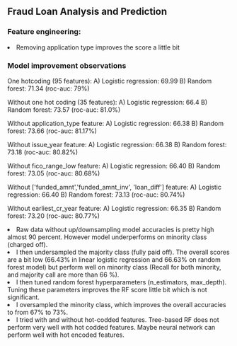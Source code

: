 ## Fraud Loan Analysis and Prediction

### Feature engineering:
<li> Removing application type improves the score a little bit

### Model improvement observations
One hotcoding (95 features):
                A) Logistic regression: 69.99
                B) Random forest: 71.34 (roc-auc: 79%)
                
Without one hot coding (35 features):
                A) Logistic regression: 66.4
                B) Random forest: 73.57 (roc-auc: 81.0%)
                
Without application_type feature:
                A) Logistic regression: 66.38
                B) Random forest: 73.66 (roc-auc: 81.17%)

Without issue_year feature:
                A) Logistic regression: 66.38
                B) Random forest: 73.18 (roc-auc: 80.82%)

Without fico_range_low feature:
                A) Logistic regression: 66.40
                B) Random forest: 73.05 (roc-auc: 80.68%)
                
Without ['funded_amnt','funded_amnt_inv', 'loan_diff'] feature:
                A) Logistic regression: 66.40
                B) Random forest: 73.13 (roc-auc: 80.74%)

Without earliest_cr_year feature:
                A) Logistic regression: 66.35
                B) Random forest: 73.20 (roc-auc: 80.77%)


<li> Raw data without up/downsampling model accuracies is pretty high almost 90 percent. However model underperforms on minority class (charged off).
    
<li> I then undersampled the majority class (fully paid off). The overall scores are a bit low (66.43% in linear logistic regression and 66.63% on random forest model) but perform well on minority class (Recall for both minority, and majority call are more than 66 %).
    
<li> I then tuned random forest hyperparameters (n_estimators, max_depth). Tuning these parameters improves the RF score little bit which is not significant.
    
<li> I oversampled the minority class, which improves the overall accuracies to from 67% to 73%.

<li> I tried with and without hot-codded features. Tree-based RF does not perform very well with hot codded features. Maybe neural network can perform well with hot encoded features.
